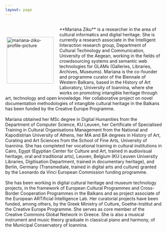 ```yaml
---
layout: page
---
```


<br>
<p style="float: left;"><img src="https://mziku.github.io/images/Mariana Ziku-portrait-300x451px.jpg" style="float:left; margin-top:5mm; margin-right:5mm; margin-bottom:5mm; margin-left:5;" alt="mariana-ziku-profile-picture" width="150" height="auto"></p> 
**Mariana Ziku** is a researcher in the area of cultural informatics and digital heritage. She is currently a research associate in the Intelligent Interaction research group, Department of Cultural Technology and Communication, University of the Aegean, working in the fields of crowdsourcing systems and semantic web technologies for GLAMs (Galleries, Libraries, Archives, Museums). Mariana is the co-founder and programme curator of the Biennale of Western Balkans, based in the History of Art Laboratory, University of Ioannina, where she works on promoting intangible heritage through art, technology and open knowledge. Her collaborative project on novel documentation methodologies of intangible cultural heritage in the Balkans has been funded by the Creative Europe Programme. 
<br>
<br>
Mariana obtained her MSc degree in Digital Humanities from the Department of Computer Science, KU Leuven, her Certificate of Specialised Training in Cultural Organisations Management from the National and Kapodistrian University of Athens, her MA and BA degrees in History of Art, Curating and Art Sciences from the School of Fine Arts, University of Ioannina. She has completed her vocational training in cultural institutions in Cairo, Egypt (Egyptian Center for Culture and Art, trained in audiovisual heritage, oral and traditional arts), Leuven, Belgium (KU Leuven University Libraries, Digitisation Department, trained in documentary heritage), and Berlin, Germany (Transmediale, trained in digital arts and culture) granted by the Leonardo da Vinci European Commission funding programme. 
<br>
<br>
She has been working in digital cultural heritage and museum technology projects, in the framework of European Cultural Programmes and Cross-Border Cooperation Programmes in the Balkans and as project associate of the European ARTificial Intelligence Lab. Her curatorial projects have been funded, among others, by the Greek Ministry of Culture, Goethe-Institut and the Creative Europe Programme. She serves as core member of the Creative Commons Global Network in Greece. She is also a musical instrument and music theory graduate in classical piano and harmony, of the Municipal Conservatory of Ioannina.



